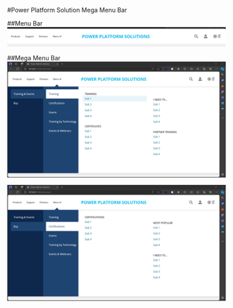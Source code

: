 #Power Platform Solution Mega Menu Bar

##Menu Bar
![1](Photos\menubar.png)

##Mega Menu Bar
![2](Photos\megabar.png)

![3](Photos\Megamenubar.png)